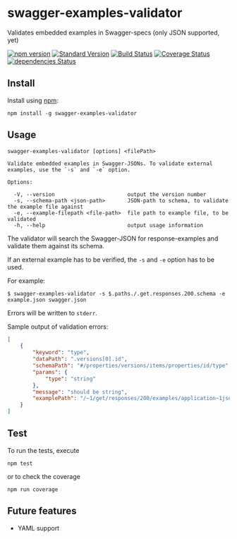 swagger-examples-validator
==========================

Validates embedded examples in Swagger-specs (only JSON supported, yet)

[![npm version](https://badge.fury.io/js/swagger-examples-validator.svg)](https://badge.fury.io/js/swagger-examples-validator)
[![Standard Version](https://img.shields.io/badge/release-standard%20version-brightgreen.svg)](https://github.com/conventional-changelog/standard-version)
[![Build Status](https://travis-ci.org/codekie/swagger-examples-validator.svg?branch=master)](https://travis-ci.org/codekie/swagger-examples-validator)
[![Coverage Status](https://coveralls.io/repos/github/codekie/swagger-examples-validator/badge.svg?branch=master)](https://coveralls.io/github/codekie/swagger-examples-validator?branch=master)
[![dependencies Status](https://david-dm.org/codekie/swagger-examples-validator/status.svg)](https://david-dm.org/codekie/swagger-examples-validator)

Install
-------

Install using [npm](https://docs.npmjs.com/getting-started/what-is-npm):

    npm install -g swagger-examples-validator

Usage
-----

```
swagger-examples-validator [options] <filePath>

Validate embedded examples in Swagger-JSONs. To validate external examples, use the `-s` and `-e` option.

Options:

  -V, --version                       output the version number
  -s, --schema-path <json-path>       JSON-path to schema, to validate the example file against
  -e, --example-filepath <file-path>  file path to example file, to be validated
  -h, --help                          output usage information
````

The validator will search the Swagger-JSON for response-examples and validate them against its schema.

If an external example has to be verified, the `-s` and `-e` option has to be used.

For example:

```
$ swagger-examples-validator -s $.paths./.get.responses.200.schema -e example.json swagger.json
```

Errors will be written to `stderr`.

Sample output of validation errors:

```json
[
    {
        "keyword": "type",
        "dataPath": ".versions[0].id",
        "schemaPath": "#/properties/versions/items/properties/id/type",
        "params": {
            "type": "string"
        },
        "message": "should be string",
        "examplePath": "/~1/get/responses/200/examples/application~1json"
    }
]
```

Test
----

To run the tests, execute

    npm test

or to check the coverage

    npm run coverage

Future features
---------------

- YAML support
